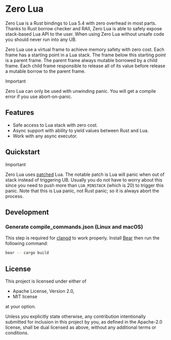 # Zero Lua

Zero Lua is a Rust bindings to Lua 5.4 with zero overhead in most parts. Thanks to Rust borrow checker and RAII, Zero Lua is able to safely expose stack-based Lua API to the user. When using Zero Lua without unsafe code you should never run into any UB.

Zero Lua use a virtual frame to achieve memory safety with zero cost. Each frame has a starting point in a Lua stack. The frame below this starting point is a parent frame. The parent frame always mutable borrowed by a child frame. Each child frame responsible to release all of its value before release a mutable borrow to the parent frame.

> [!IMPORTANT]
> Zero Lua can only be used with unwinding panic. You will get a compile error if you use abort-on-panic.

## Features

- Safe access to Lua stack with zero cost.
- Async support with ability to yield values between Rust and Lua.
- Work with any async executor.

## Quickstart

> [!IMPORTANT]
> Zero Lua uses [patched](https://github.com/ultimaweapon/lua) Lua. The notable patch is Lua will panic when out of stack instead of triggering UB. Usually you do not have to worry about this since you need to push more than `LUA_MINSTACK` (which is 20) to trigger this panic. Note that this is Lua panic, not Rust panic; so it is always abort the process.

## Development

### Generate compile_commands.json (Linux and macOS)

This step is required for [clangd](https://clangd.llvm.org/) to work properly. Install [Bear](https://github.com/rizsotto/Bear) then run the following command:

```sh
bear -- cargo build
```

## License

This project is licensed under either of

- Apache License, Version 2.0,
- MIT license

at your option.

Unless you explicitly state otherwise, any contribution intentionally submitted for inclusion in this project by you, as defined in the Apache-2.0 license, shall be dual licensed as above, without any additional terms or conditions.
